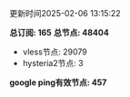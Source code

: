 更新时间2025-02-06 13:15:22

**总订阅: 165**
**总节点: 48404**
- vless节点: 29079
- hysteria2节点: 3

**google ping有效节点: 457**
